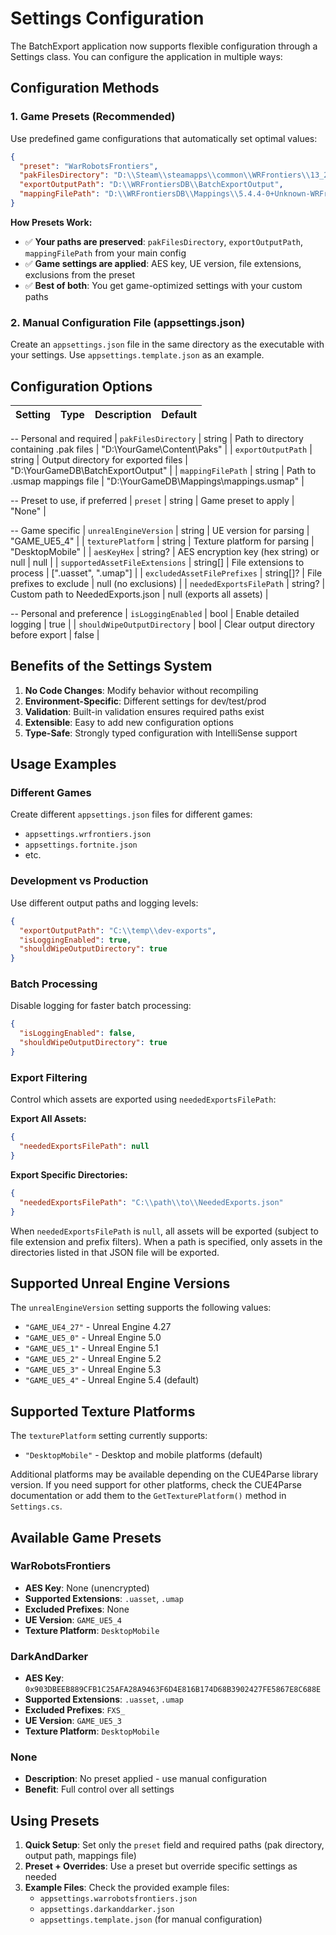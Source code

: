 # Settings Configuration

The BatchExport application now supports flexible configuration through a Settings class. You can configure the application in multiple ways:

## Configuration Methods

### 1. Game Presets (Recommended)
Use predefined game configurations that automatically set optimal values:

```json
{
  "preset": "WarRobotsFrontiers",
  "pakFilesDirectory": "D:\\Steam\\steamapps\\common\\WRFrontiers\\13_2017027\\WRFrontiers\\Content\\Paks",
  "exportOutputPath": "D:\\WRFrontiersDB\\BatchExportOutput",
  "mappingFilePath": "D:\\WRFrontiersDB\\Mappings\\5.4.4-0+Unknown-WRFrontiers 2025-09-23.usmap"
}
```

**How Presets Work:**
- ✅ **Your paths are preserved**: `pakFilesDirectory`, `exportOutputPath`, `mappingFilePath` from your main config
- ✅ **Game settings are applied**: AES key, UE version, file extensions, exclusions from the preset
- ✅ **Best of both**: You get game-optimized settings with your custom paths

### 2. Manual Configuration File (appsettings.json)
Create an `appsettings.json` file in the same directory as the executable with your settings. Use `appsettings.template.json` as an example.

## Configuration Options

| Setting | Type | Description | Default |
|---------|------|-------------|---------|
-- Personal and required
| `pakFilesDirectory` | string | Path to directory containing .pak files | "D:\\YourGame\\Content\\Paks" |
| `exportOutputPath` | string | Output directory for exported files | "D:\\YourGameDB\\BatchExportOutput" |
| `mappingFilePath` | string | Path to .usmap mappings file | "D:\\YourGameDB\\Mappings\\mappings.usmap" |

-- Preset to use, if preferred
| `preset` | string | Game preset to apply | "None" |

-- Game specific
| `unrealEngineVersion` | string | UE version for parsing | "GAME_UE5_4" |
| `texturePlatform` | string | Texture platform for parsing | "DesktopMobile" |
| `aesKeyHex` | string? | AES encryption key (hex string) or null | null |
| `supportedAssetFileExtensions` | string[] | File extensions to process | [".uasset", ".umap"] |
| `excludedAssetFilePrefixes` | string[]? | File prefixes to exclude | null (no exclusions) |
| `neededExportsFilePath` | string? | Custom path to NeededExports.json | null (exports all assets) |

-- Personal and preference
| `isLoggingEnabled` | bool | Enable detailed logging | true |
| `shouldWipeOutputDirectory` | bool | Clear output directory before export | false |

## Benefits of the Settings System

1. **No Code Changes**: Modify behavior without recompiling
2. **Environment-Specific**: Different settings for dev/test/prod
3. **Validation**: Built-in validation ensures required paths exist
4. **Extensible**: Easy to add new configuration options
5. **Type-Safe**: Strongly typed configuration with IntelliSense support

## Usage Examples

### Different Games
Create different `appsettings.json` files for different games:
- `appsettings.wrfrontiers.json`
- `appsettings.fortnite.json`
- etc.

### Development vs Production
Use different output paths and logging levels:
```json
{
  "exportOutputPath": "C:\\temp\\dev-exports",
  "isLoggingEnabled": true,
  "shouldWipeOutputDirectory": true
}
```

### Batch Processing
Disable logging for faster batch processing:
```json
{
  "isLoggingEnabled": false,
  "shouldWipeOutputDirectory": true
}
```

### Export Filtering
Control which assets are exported using `neededExportsFilePath`:

**Export All Assets:**
```json
{
  "neededExportsFilePath": null
}
```

**Export Specific Directories:**
```json
{
  "neededExportsFilePath": "C:\\path\\to\\NeededExports.json"
}
```

When `neededExportsFilePath` is `null`, all assets will be exported (subject to file extension and prefix filters). When a path is specified, only assets in the directories listed in that JSON file will be exported.

## Supported Unreal Engine Versions

The `unrealEngineVersion` setting supports the following values:
- `"GAME_UE4_27"` - Unreal Engine 4.27
- `"GAME_UE5_0"` - Unreal Engine 5.0
- `"GAME_UE5_1"` - Unreal Engine 5.1
- `"GAME_UE5_2"` - Unreal Engine 5.2
- `"GAME_UE5_3"` - Unreal Engine 5.3
- `"GAME_UE5_4"` - Unreal Engine 5.4 (default)

## Supported Texture Platforms

The `texturePlatform` setting currently supports:
- `"DesktopMobile"` - Desktop and mobile platforms (default)

Additional platforms may be available depending on the CUE4Parse library version. If you need support for other platforms, check the CUE4Parse documentation or add them to the `GetTexturePlatform()` method in `Settings.cs`.

## Available Game Presets

### WarRobotsFrontiers
- **AES Key**: None (unencrypted)
- **Supported Extensions**: `.uasset`, `.umap`
- **Excluded Prefixes**: None
- **UE Version**: `GAME_UE5_4`
- **Texture Platform**: `DesktopMobile`

### DarkAndDarker
- **AES Key**: `0x903DBEEB889CFB1C25AFA28A9463F6D4E816B174D68B3902427FE5867E8C688E`
- **Supported Extensions**: `.uasset`, `.umap`
- **Excluded Prefixes**: `FXS_`
- **UE Version**: `GAME_UE5_3`
- **Texture Platform**: `DesktopMobile`

### None
- **Description**: No preset applied - use manual configuration
- **Benefit**: Full control over all settings

## Using Presets

1. **Quick Setup**: Set only the `preset` field and required paths (pak directory, output path, mappings file)
2. **Preset + Overrides**: Use a preset but override specific settings as needed
3. **Example Files**: Check the provided example files:
   - `appsettings.warrobotsfrontiers.json`
   - `appsettings.darkanddarker.json`
   - `appsettings.template.json` (for manual configuration)
